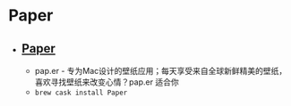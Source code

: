 # Paper
- [Paper](https://paper.meiyuan.in/)
  - 
  - pap.er - 专为Mac设计的壁纸应用；每天享受来自全球新鲜精美的壁纸，喜欢寻找壁纸来改变心情？pap.er 适合你
  - `brew cask install Paper`
